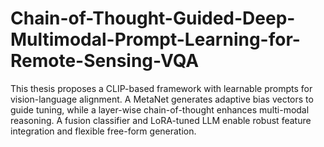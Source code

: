 # Chain-of-Thought-Guided-Deep-Multimodal-Prompt-Learning-for-Remote-Sensing-VQA
This thesis proposes a CLIP-based framework with learnable prompts for vision-language alignment. A MetaNet generates adaptive bias vectors to guide tuning, while a layer-wise chain-of-thought enhances multi-modal reasoning. A fusion classifier and LoRA-tuned LLM enable robust feature integration and flexible free-form generation.
